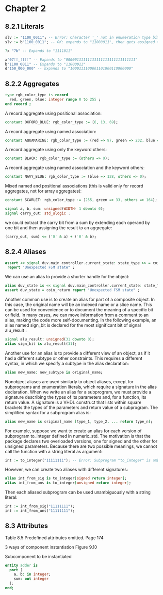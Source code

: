 # Chapter 2
## 8.2.1 Literals
```vhdl
slv := "1100_0011"; -- Error: Character '_' not in enumeration type bit
slv := b"1100_0011"; -- OK: expands to "11000011", then gets assigned to slv

7x "7b" -- Expands to "1111011"

x"07ff_ffff" -- Expands to "00000111111111111111111111111111"
b"1100_0011" -- Expands to "11000011"
d"150_000_000" -- Expands to "1000111100001101000110000000"
```

## 8.2.2 Aggregates
```vhdl
type rgb_color_type is record
  red, green, blue: integer range 0 to 255 ;
end record ;
```

A record aggregate using positional association:
```vhdl
constant OXFORD_BLUE: rgb_color_type := (6, 13, 69);
```
A record aggregate using named association:
```vhdl
constant AQUAMARINE: rgb_color_type := (red => 97, green => 232, blue => 164);
```
A record aggregate using only the keyword others:
```vhdl
constant BLACK: rgb_color_type := (others => 0);
```
A record aggregate using named association and the keyword others:
```vhdl
constant NAVY_BLUE: rgb_color_type := (blue => 128, others => 0);
```
Mixed named and positional associations
(this is valid only for record aggregates, not for array aggregates):
```vhdl
constant SCARLET: rgb_color_type := (255, green => 33, others => 164);
```

```vhdl
signal a, b, sum: unsigned(WIDTH- 1 downto 0);
signal carry_out: std_ulogic ;
```
we could extract the carry bit from a sum by extending each operand by one bit and
then assigning the result to an aggregate:
```vhdl
(carry_out, sum) <= ('0' & a) + ('0' & b);
```

## 8.2.4 Aliases
```vhdl
assert << signal duv.main_controller.current_state: state_type >> = coin_return
 report "Unexpected FSM state" ;
```
We can use an alias to provide a shorter handle for the object:
```vhdl
alias duv_state is << signal duv.main_controller.current_state: state_type >> ;
assert duv_state = coin_return report "Unexpected FSM state" ;
```

Another common use is to create an alias for part of a composite object. In this
case, the original name will be an indexed name or a slice name. This can be used for
convenience or to document the meaning of a specific bit or field. In many cases, we
can move information from a comment to an alias, making the code more
self-documenting. In the following example, an alias named sign_bit is declared
for the most significant bit of signal alu_result :
```vhdl
signal alu_result: unsigned(31 downto 0);
alias sign_bit is alu_result(31);
```

Another use for an alias is to provide a different view of an object, as if it
had a different subtype or other constraints. This requires a different syntax,
in which we specify a
subtype in the alias declaration:
```vhdl
alias new_name: new_subtype is original_name;
```

Nonobject aliases are used similarly to object aliases, except for subprograms
and enumeration literals, which require a signature in the alias declaration.
When we write an alias for a subprogram, we must provide a signature describing
the types of its parameters and, for a function, its return value. A signature
is a VHDL construct that lists within square brackets the types of the
parameters and return value of a subprogram. The simplified syntax for a
subprogram alias is:
```vhdl
alias new_name is original_name [type_1, type_2, ... return type_n];
```
For example, suppose we want to create an alias for each version of subprogram
to_integer defined in numeric_std. The motivation is that the package
declares two overloaded versions, one for signed and the other for unsigned
parameters. Because there are two possible meanings, we cannot call the
function with a string literal as argument:
```vhdl
int := to_integer("11111111"); -- Error: Subprogram "to_integer" is ambiguous
```
However, we can create two aliases with different signatures:
```vhdl
alias int_from_sig is to_integer[signed return integer];
alias int_from_uns is to_integer[unsigned return integer];
```
Then each aliased subprogram can be used unambiguously with a string literal:
```vhdl
int := int_from_sig("11111111");
int := int_from_uns("11111111");
```

## 8.3 Attributes

Table 8.5 Predefined attributes
omitted. Page 174


3 ways of component instantiation
Figure 9.10

Subcomponent to be instantiated
```vhdl
entity adder is
  port (
    a, b: in integer;
    sum: out integer
  );
end;
```
